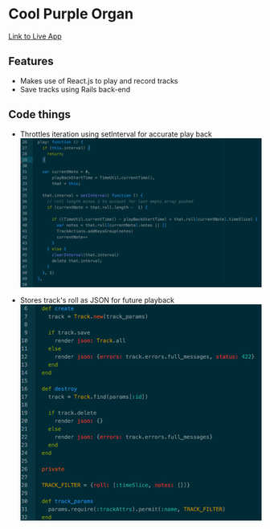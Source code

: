 # Cool Purple Organ

[Link to Live App][heroku]

[heroku]: http://www.coolpurpleorgan.xyz

## Features
 * Makes use of React.js to play and record tracks
 * Save tracks using Rails back-end

## Code things
 * Throttles iteration using setInterval for accurate play back
 ![alt tag](docs/screenshots/play.png)

 * Stores track's roll as JSON for future playback
 ![alt tag](docs/screenshots/controller.png)

